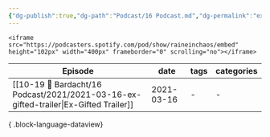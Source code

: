 ```yaml
---
{"dg-publish":true,"dg-path":"Podcast/16 Podcast.md","dg-permalink":"ex-gifted","permalink":"/ex-gifted/","title":"Ex-Gifted Podcast","pinned":true,"contentClasses":"dashboard cards","noteIcon":"","created":"","updated":""}
---
```



```
<iframe src="https://podcasters.spotify.com/pod/show/raineinchaos/embed" height="102px" width="400px" frameborder="0" scrolling="no"></iframe>
```

| Episode                                                                                  | date       | tags | categories |
| ---------------------------------------------------------------------------------------- | ---------- | ---- | ---------- |
| [[10-19 💢 Bardacht/16 Podcast/2021/2021-03-16-ex-gifted-trailer\|Ex-Gifted Trailer]] | 2021-03-16 | \-   | \-         |

{ .block-language-dataview}